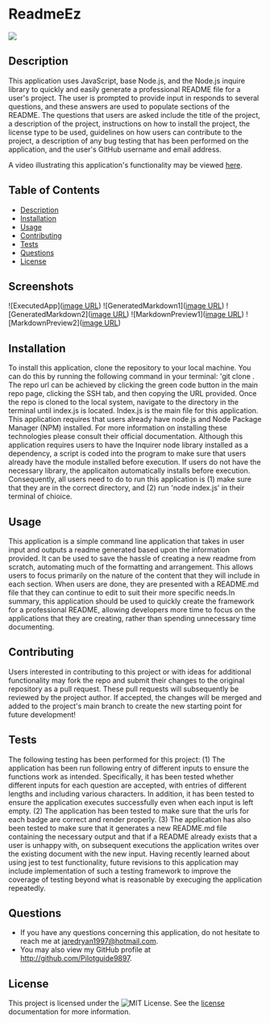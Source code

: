 # ReadmeEz

![](https://img.shields.io/badge/License-MIT-yellow.svg)

## Description
This application uses JavaScript, base  Node.js, and the Node.js inquire library to quickly and easily generate a professional README file for a user's project. The user is prompted to provide input in responds to several questions, and these answers are used to populate sections of the README. The questions that users are asked include the title of the project, a description of the project, instructions on how to install the project, the license type to be used, guidelines on how users can contribute to the project, a description of any bug testing that has been performed on the application, and the user's GitHub username and email address.

A video illustrating this application's functionality may be viewed [here](https://github.com/Pilotguide9897/README-EZ/blob/main/Demonstration/Challenge9%20-%20ReadmeEz.mp4).

## Table of Contents
- [Description](#description)
- [Installation](#installation)
- [Usage](#usage)
- [Contributing](#contributing) 
- [Tests](#tests) 
- [Questions](#questions)
- [License](#license)

## Screenshots 
![ExecutedApp]([image URL](https://github.com/Pilotguide9897/README-EZ/blob/main/ReadmeEz%20Screenshots/Screenshot%202023-03-17%20at%2011.14.26%20AM.png))
![GeneratedMarkdown1]([image URL](https://github.com/Pilotguide9897/README-EZ/blob/main/ReadmeEz%20Screenshots/Screenshot%202023-03-17%20at%2011.16.02%20AM.png))
![GeneratedMarkdown2]([image URL](https://github.com/Pilotguide9897/README-EZ/blob/main/ReadmeEz%20Screenshots/Screenshot%202023-03-17%20at%2011.16.15%20AM.png))
![MarkdownPreview1]([image URL](https://github.com/Pilotguide9897/README-EZ/blob/main/ReadmeEz%20Screenshots/Screenshot%202023-03-17%20at%2011.17.15%20AM.png))
![MarkdownPreview2]([image URL](https://github.com/Pilotguide9897/README-EZ/blob/main/ReadmeEz%20Screenshots/Screenshot%202023-03-17%20at%2011.17.28%20AM.png))

## Installation
To install this application, clone the repository to your local machine. You can do this by running the following command in your terminal: 'git clone <repository-url>. The repo url can be achieved by clicking the green code button in the main repo page, clicking the SSH tab, and then copying the URL provided. Once the repo is cloned to the local system, navigate to the directory in the terminal until index.js is located. Index.js is the main file for this application. This application requires that users already have node.js and Node Package Manager (NPM) installed. For more information on installing these technologies please consult their official documentation. Although this application requires users to have the Inquirer node library installed as a dependency, a script is coded into the program to make sure that users already have the module installed before execution. If users do not have the necessary library, the applicaiton automatically installs before execution. Consequently, all users need to do to run this application is (1) make sure that they are in the correct directory, and (2) run 'node index.js' in their terminal of chioice. 

## Usage
This application is a simple command line application that takes in user input and outputs a readme generated based upon the information provided. It can be used to save the hassle of creating a new readme from scratch, automating much of the formatting and arrangement. This allows users to focus primarily on the nature of the content that they will include in each section. When users are done, they are presented with a README.md file that they can continue to edit to suit their more specific needs.In summary, this application should be used to quickly create the framework for a professional README, allowing developers more time to focus on the applications that they are creating, rather than spending unnecessary time documenting.

## Contributing
Users interested in contributing to this project or with ideas for additional functionality may fork the repo and submit their changes to the original repository as a pull request. These pull requests will subsequently be reviewed by the project author. If accepted, the changes will be merged and added to the project's main branch to create the new starting point for future development!

## Tests
The following testing  has been performed for this project: (1) The application has been run following entry of different inputs to ensure the functions work as intended. Specifically, it has been tested whether different inputs for each question are accepted, with entries of different lengths and including various characters. In addition, it has been tested to ensure the application executes successfully even when each input is left empty. (2) The application has been tested to make sure that the urls for each badge are correct and render properly. (3) The application has also  been tested to make sure that it generates a new README.md file containing the necessary output and that if a README already exists that a user is unhappy with, on subsequent executions the application writes over the existing document with the new input. Having recently learned about using jest to test functionality, future revisions to this application may include implementation of such a testing framework to improve the coverage of testing beyond what is reasonable by execuging the application repeatedly.  

## Questions
* If you have any questions concerning this application, do not hesitate to reach me at jaredryan1997@hotmail.com.
* You may also view my GitHub profile at http://github.com/Pilotguide9897.

## License
This project is licensed under the ![MIT License](https://img.shields.io/badge/License-MIT-yellow.svg). See the [license](https://opensource.org/licenses/MIT) documentation for more information.

